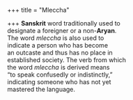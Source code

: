 +++
title = "Mleccha"

+++
**Sanskrit** word traditionally used to  
designate a foreigner or a non-**Aryan**.  
The word *mleccha* is also used to  
indicate a person who has become  
an outcaste and thus has no place in  
established society. The verb from which  
the word *mleccha* is derived means  
“to speak confusedly or indistinctly,”  
indicating someone who has not yet  
mastered the language.